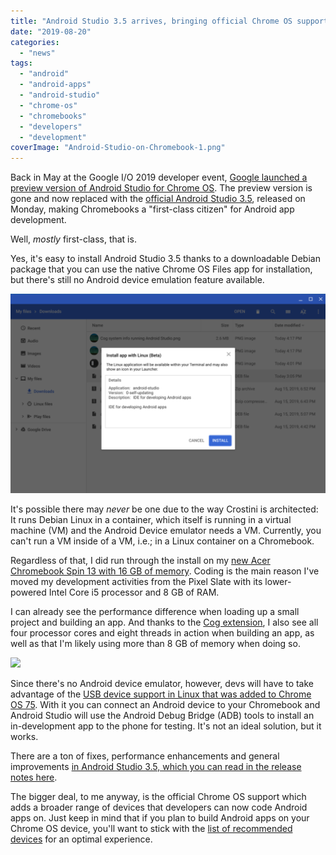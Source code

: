 ```yaml
---
title: "Android Studio 3.5 arrives, bringing official Chrome OS support"
date: "2019-08-20"
categories: 
  - "news"
tags: 
  - "android"
  - "android-apps"
  - "android-studio"
  - "chrome-os"
  - "chromebooks"
  - "developers"
  - "development"
coverImage: "Android-Studio-on-Chromebook-1.png"
---
```


Back in May at the Google I/O 2019 developer event, [Google launched a preview version of Android Studio for Chrome OS](https://www.aboutchromebooks.com/news/android-studio-chrome-os-chromebook-recommendation-google-io-2019/). The preview version is gone and now replaced with the [official Android Studio 3.5](https://developer.android.com/studio), released on Monday, making Chromebooks a "first-class citizen" for Android app development.

Well, _mostly_ first-class, that is.

Yes, it's easy to install Android Studio 3.5 thanks to a downloadable Debian package that you can use the native Chrome OS Files app for installation, but there's still no Android device emulation feature available.

![](images/Android-Studio-install-on-Chrome-OS-1024x648.png)

It's possible there may _never_ be one due to the way Crostini is architected: It runs Debian Linux in a container, which itself is running in a virtual machine (VM) and the Android Device emulator needs a VM. Currently, you can't run a VM inside of a VM, i.e.; in a Linux container on a Chromebook.

Regardless of that, I did run through the install on my [new Acer Chromebook Spin 13 with 16 GB of memory](https://www.aboutchromebooks.com/news/acer-chromebook-spin-13-with-16-gb-ram-should-you-buy-one/). Coding is the main reason I've moved my development activities from the Pixel Slate with its lower-powered Intel Core i5 processor and 8 GB of RAM.

I can already see the performance difference when loading up a small project and building an app. And thanks to the [Cog extension](https://chrome.google.com/webstore/detail/cog-system-info-viewer/difcjdggkffcfgcfconafogflmmaadco?utm_source=chrome-app-launcher-info-dialog), I also see all four processor cores and eight threads in action when building an app, as well as that I'm likely using more than 8 GB of memory when doing so.

![](https://i2.wp.com/www.aboutchromebooks.com/wp-content/uploads/2019/08/Cog-system-info-running-Android-Studio.png?fit=800%2C534&ssl=1)

Since there's no Android device emulator, however, devs will have to take advantage of the [USB device support in Linux that was added to Chrome OS 75](https://www.aboutchromebooks.com/news/chrome-os-75-adds-usb-device-adb-android-support-linux-project-crostini/). With it you can connect an Android device to your Chromebook and Android Studio will use the Android Debug Bridge (ADB) tools to install an in-development app to the phone for testing. It's not an ideal solution, but it works.

There are a ton of fixes, performance enhancements and general improvements [in Android Studio 3.5, which you can read in the release notes here](https://developer.android.com/studio/releases).

The bigger deal, to me anyway, is the official Chrome OS support which adds a broader range of devices that developers can now code Android apps on. Just keep in mind that if you plan to build Android apps on your Chrome OS device, you'll want to stick with the [list of recommended devices](https://developer.android.com/studio#Requirements) for an optimal experience.
